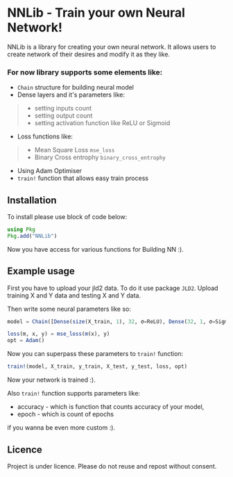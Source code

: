# NNLib - Train your own Neural Network!
NNLib is a library for creating your own neural network. It allows users to create network of their desires and modify it as they like.

### For now library supports some elements like:
- `Chain` structure for building neural model
- Dense layers and it's parameters like:
> - setting inputs count
> - setting output count
> - setting activation function like ReLU or Sigmoid
- Loss functions like:
> - Mean Square Loss `mse_loss`
> - Binary Cross entrophy `binary_cross_entrophy`
- Using Adam Optimiser
- `train!` function that allows easy train process

## Installation
To install please use block of code below:

```julia
using Pkg
Pkg.add("NNLib")
```

Now you have access for various functions for Building NN :).

## Example usage
First you have to upload your jld2 data. To do it use package `JLD2`. Upload training X and Y data and testing X and Y data.

Then write some neural parameters like so:

```julia
model = Chain([Dense(size(X_train, 1), 32, σ=ReLU), Dense(32, 1, σ=Sigmoid)])

loss(m, x, y) = mse_loss(m(x), y)
opt = Adam()
```

Now you can superpass these parameters to `train!` function:

```julia
train!(model, X_train, y_train, X_test, y_test, loss, opt)
```

Now your network is trained :).

Also `train!` function supports parameters like:
- accuracy - which is function that counts accuracy of your model,
- epoch - which is count of epochs

if you wanna be even more custom :).

## Licence
Project is under licence. Please do not reuse and repost without consent.
